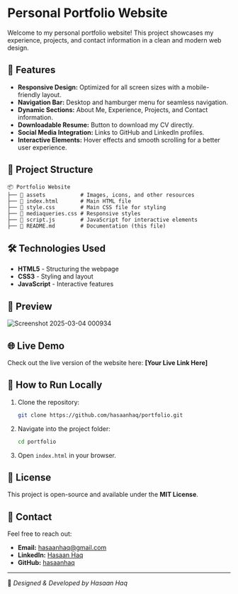 # Personal Portfolio Website

Welcome to my personal portfolio website! This project showcases my experience, projects, and contact information in a clean and modern web design.

## 🚀 Features
- **Responsive Design:** Optimized for all screen sizes with a mobile-friendly layout.
- **Navigation Bar:** Desktop and hamburger menu for seamless navigation.
- **Dynamic Sections:** About Me, Experience, Projects, and Contact information.
- **Downloadable Resume:** Button to download my CV directly.
- **Social Media Integration:** Links to GitHub and LinkedIn profiles.
- **Interactive Elements:** Hover effects and smooth scrolling for a better user experience.

## 📂 Project Structure
```
📦 Portfolio Website
├── 📂 assets           # Images, icons, and other resources
├── 📜 index.html       # Main HTML file
├── 📜 style.css        # Main CSS file for styling
├── 📜 mediaqueries.css # Responsive styles
├── 📜 script.js        # JavaScript for interactive elements
├── 📜 README.md        # Documentation (this file)
```

## 🛠️ Technologies Used
- **HTML5** - Structuring the webpage
- **CSS3** - Styling and layout
- **JavaScript** - Interactive features

## 📸 Preview
![Screenshot 2025-03-04 000934](https://github.com/user-attachments/assets/4247b71e-c72a-493b-a8f2-437f7e4129c2)

## 🌐 Live Demo
Check out the live version of the website here: **[Your Live Link Here]**

## 🚀 How to Run Locally
1. Clone the repository:
   ```sh
   git clone https://github.com/hasaanhaq/portfolio.git
   ```
2. Navigate into the project folder:
   ```sh
   cd portfolio
   ```
3. Open `index.html` in your browser.

## 📝 License
This project is open-source and available under the **MIT License**.

## 📩 Contact
Feel free to reach out:
- **Email:** [hasaanhaq@gmail.com](mailto:hasaanhaq@gmail.com)
- **LinkedIn:** [Hasaan Haq](https://linkedin.com/in/hasaan-haq-6a9a2a288/)
- **GitHub:** [hasaanhaq](https://github.com/hasaanhaq)

---
🎨 *Designed & Developed by Hasaan Haq*
